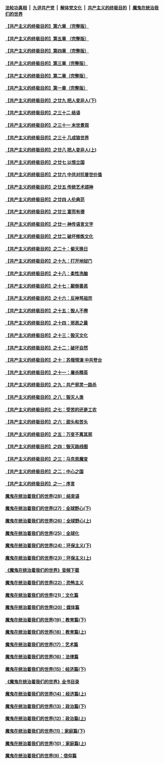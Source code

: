 

####  [法轮功真相](../../../../basic/blob/master/README.md?t=05211531) &nbsp;|&nbsp; [九评共产党](../../../../9ping.md/blob/master/README.md?t=05211531) &nbsp;|&nbsp; [解体党文化](../../../../jtdwh.md/blob/master/README.md?t=05211531)  &nbsp;|&nbsp; [共产主义的终极目的](../../../../gczydzjmd.md/blob/master/README.md?t=05211531) &nbsp;|&nbsp; [魔鬼在统治我们的世界](../../../../mgztzwmdsj.md/blob/master/README.md?t=05211531) 

#### [【共产主义的终极目的】第六章 （完整版）](../pages/nsc422/n11428913.md?t=05211531) 

#### [【共产主义的终极目的】第五章 （完整版）](../pages/nsc422/n11428912.md?t=05211531) 

#### [【共产主义的终极目的】第四章 （完整版）](../pages/nsc422/n11428907.md?t=05211531) 

#### [【共产主义的终极目的】第三章（完整版）](../pages/nsc422/n11428848.md?t=05211531) 

#### [【共产主义的终极目的】第二章（完整版）](../pages/nsc422/n11428831.md?t=05211531) 

#### [【共产主义的终极目的】第一章（完整版）](../pages/nsc422/n11417651.md?t=05211531) 

#### [【共产主义的终极目的】之廿九 把人变非人(下)](../pages/nsc422/n11344140.md?t=05211531) 

#### [【共产主义的终极目的】之三十二 结语](../pages/nsc422/n11360535.md?t=05211531) 

#### [【共产主义的终极目的】之三十一 末世景观](../pages/nsc422/n11351129.md?t=05211531) 

#### [【共产主义的终极目的】之三十 几成狼世界](../pages/nsc422/n11348280.md?t=05211531) 

#### [【共产主义的终极目的】之廿八 把人变非人(上)](../pages/nsc422/n11340492.md?t=05211531) 

#### [【共产主义的终极目的】之廿七 以恨立国](../pages/nsc422/n11336944.md?t=05211531) 

#### [【共产主义的终极目的】之廿六 中共对抗普世价值](../pages/nsc422/n11324785.md?t=05211531) 

#### [【共产主义的终极目的】之廿五 传统艺术颂神](../pages/nsc422/n11296396.md?t=05211531) 

#### [【共产主义的终极目的】之廿四 人伦典范](../pages/nsc422/n11296397.md?t=05211531) 

#### [【共产主义的终极目的】之廿三 富而有德](../pages/nsc422/n11283598.md?t=05211531) 

#### [【共产主义的终极目的】之廿一 神传语言文字](../pages/nsc422/n11263265.md?t=05211531) 

#### [【共产主义的终极目的】之廿二 破坏修炼文化](../pages/nsc422/n11245728.md?t=05211531) 

#### [【共产主义的终极目的】之二十：偷天换日](../pages/nsc422/n11238846.md?t=05211531) 

#### [【共产主义的终极目的】之十九：打开地狱门](../pages/nsc422/n11206376.md?t=05211531) 

#### [【共产主义的终极目的】之十八：柔性洗脑](../pages/nsc422/n11199994.md?t=05211531) 

#### [【共产主义的终极目的】之十七：颠倒善恶](../pages/nsc422/n11179782.md?t=05211531) 

#### [【共产主义的终极目的】之十六：反神骂祖宗](../pages/nsc422/n11166798.md?t=05211531) 

#### [【共产主义的终极目的】之十五：毁人不倦](../pages/nsc422/n11166792.md?t=05211531) 

#### [【共产主义的终极目的】之十四：邪恶之最](../pages/nsc422/n11150249.md?t=05211531) 

#### [【共产主义的终极目的】之十三：毁灭文化](../pages/nsc422/n11135227.md?t=05211531) 

#### [【共产主义的终极目的】之十二：破坏自然](../pages/nsc422/n11135214.md?t=05211531) 

#### [【共产主义的终极目的】之十：苏俄预演 中共登台](../pages/nsc422/n11118424.md?t=05211531) 

#### [【共产主义的终极目的】之十一：屠杀精英](../pages/nsc422/n11118442.md?t=05211531) 

#### [【共产主义的终极目的】之九：共产邪灵一路杀](../pages/nsc422/n11114139.md?t=05211531) 

#### [【共产主义的终极目的】之八：毁灭人类](../pages/nsc422/n11108503.md?t=05211531) 

#### [【共产主义的终极目的】之七：受苦的还是工农](../pages/nsc422/n11101809.md?t=05211531) 

#### [【共产主义的终极目的】之六：甜头和苦头](../pages/nsc422/n11096971.md?t=05211531) 

#### [【共产主义的终极目的】之五：万变不离其邪](../pages/nsc422/n11091285.md?t=05211531) 

#### [【共产主义的终极目的】之四：毁灭路线图](../pages/nsc422/n11086284.md?t=05211531) 

#### [【共产主义的终极目的】之三：马克思魔变](../pages/nsc422/n11061941.md?t=05211531) 

#### [【共产主义的终极目的】之二：中心之国](../pages/nsc422/n11047728.md?t=05211531) 

#### [【共产主义的终极目的】之一：序言](../pages/nsc422/n11086077.md?t=05211531) 

#### [魔鬼在统治着我们的世界(28)：结束语](../pages/nsc422/n10936246.md?t=05211531) 

#### [魔鬼在统治着我们的世界(27)：全球野心(下)](../pages/nsc422/n10928319.md?t=05211531) 

#### [魔鬼在统治着我们的世界(26)：全球野心(上)](../pages/nsc422/n10900318.md?t=05211531) 

#### [魔鬼在统治着我们的世界(25)：全球化](../pages/nsc422/n10788205.md?t=05211531) 

#### [魔鬼在统治着我们的世界(24)：环保主义(下)](../pages/nsc422/n10695307.md?t=05211531) 

#### [魔鬼在统治着我们的世界(23)：环保主义(上)](../pages/nsc422/n10688613.md?t=05211531) 

#### [《魔鬼在统治着我们的世界》音频下载](../pages/nsc422/n10635553.md?t=05211531) 

#### [魔鬼在统治着我们的世界(22)：恐怖主义](../pages/nsc422/n10614727.md?t=05211531) 

#### [魔鬼在统治着我们的世界(21)：文化篇](../pages/nsc422/n10597706.md?t=05211531) 

#### [魔鬼在统治着我们的世界(20)：媒体篇](../pages/nsc422/n10586579.md?t=05211531) 

#### [魔鬼在统治着我们的世界(19)：教育篇(下)](../pages/nsc422/n10564808.md?t=05211531) 

#### [魔鬼在统治着我们的世界(18)：教育篇(上)](../pages/nsc422/n10526970.md?t=05211531) 

#### [魔鬼在统治着我们的世界(17)：艺术篇](../pages/nsc422/n10499093.md?t=05211531) 

#### [魔鬼在统治着我们的世界(16)：法律篇](../pages/nsc422/n10485969.md?t=05211531) 

#### [魔鬼在统治着我们的世界(15)：经济篇(下)](../pages/nsc422/n10469975.md?t=05211531) 

#### [《魔鬼在统治着我们的世界》全书目录](../pages/nsc422/n10464261.md?t=05211531) 

#### [魔鬼在统治着我们的世界(14)：经济篇(上)](../pages/nsc422/n10457370.md?t=05211531) 

#### [魔鬼在统治着我们的世界(13)：政治篇(下)](../pages/nsc422/n10448270.md?t=05211531) 

#### [魔鬼在统治着我们的世界(12)：政治篇(上)](../pages/nsc422/n10444576.md?t=05211531) 

#### [魔鬼在统治着我们的世界(11)：家庭篇(下)](../pages/nsc422/n10440961.md?t=05211531) 

#### [魔鬼在统治着我们的世界(10)：家庭篇(上)](../pages/nsc422/n10435448.md?t=05211531) 

#### [魔鬼在统治着我们的世界(9)：信仰篇](../pages/nsc422/n10432159.md?t=05211531) 

